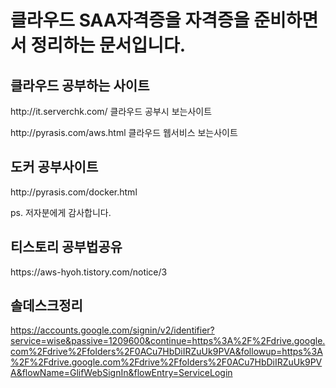 # 클라우드 SAA자격증을 자격증을 준비하면서 정리하는 문서입니다.


## 클라우드 공부하는 사이트 
<p>http://it.serverchk.com/ 클라우드 공부시 보는사이트</p>
<p>http://pyrasis.com/aws.html 클라우드 웹서비스 보는사이트</p>


## 도커 공부사이트
<p>http://pyrasis.com/docker.html</p>

ps. 저자분에게 감사합니다.

## 티스토리 공부법공유
<p>https://aws-hyoh.tistory.com/notice/3</p>


## 솔데스크정리
https://accounts.google.com/signin/v2/identifier?service=wise&passive=1209600&continue=https%3A%2F%2Fdrive.google.com%2Fdrive%2Ffolders%2F0ACu7HbDiIRZuUk9PVA&followup=https%3A%2F%2Fdrive.google.com%2Fdrive%2Ffolders%2F0ACu7HbDiIRZuUk9PVA&flowName=GlifWebSignIn&flowEntry=ServiceLogin
